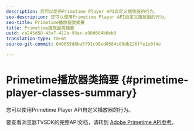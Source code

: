 ```yaml
---
description: 您可以使用Primetime Player API自定义播放器的行为。
seo-description: 您可以使用Primetime Player API自定义播放器的行为。
seo-title: Primetime播放器类摘要
title: Primetime播放器类摘要
uuid: ca245d58-43a7-412a-93ac-a90d664b0eb9
translation-type: tm+mt
source-git-commit: 040655d8ba5f91c98ed0584c08db226ffe1e0f4e

---
```



# Primetime播放器类摘要 {#primetime-player-classes-summary}

您可以使用Primetime Player API自定义播放器的行为。

要查看浏览器TVSDK的完整API文档，请转到 [Adobe Primetime API参考](https://help.adobe.com/en_US/primetime/api/index.html#api-Adobe_Primetime_API_References)。

